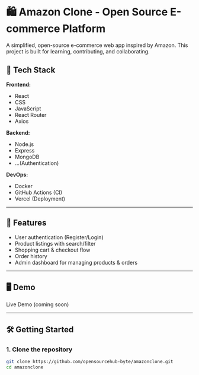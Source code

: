 # 🛍️ Amazon Clone - Open Source E-commerce Platform

A simplified, open-source e-commerce web app inspired by Amazon. This project is built for learning, contributing, and collaborating.

## 🔧 Tech Stack

**Frontend:**
- React
- CSS
- JavaScript
- React Router
- Axios

**Backend:**
- Node.js
- Express
- MongoDB
- ...(Authentication)

**DevOps:**
- Docker
- GitHub Actions (CI)
- Vercel (Deployment)

---

## 🚀 Features

- User authentication (Register/Login)
- Product listings with search/filter
- Shopping cart & checkout flow
- Order history
- Admin dashboard for managing products & orders

---

## 🖥️ Demo

Live Demo (coming soon)

---

## 🛠️ Getting Started

### 1. Clone the repository

```bash
git clone https://github.com/opensourcehub-byte/amazonclone.git
cd amazonclone


